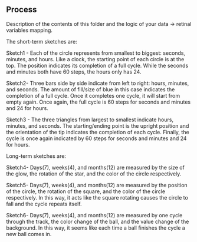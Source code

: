 ## Process

Description of the contents of this folder and the logic of your data → retinal variables mapping.

The short-term sketches are:

Sketch1 - Each of the circle represents from smallest to biggest: seconds, minutes, and hours. Like a clock, the starting point of each circle is at the top. The position indicates its completion of a full cycle. While the seconds and minutes both have 60 steps, the hours only has 24.

Sketch2- Three bars side by side indicate from left to right: hours, minutes, and seconds. The amount of fill/size of blue in this case indicates the completion of a full cycle. Once it completes one cycle, it will start from empty again. Once again, the full cycle is 60 steps for seconds and minutes and 24 for hours.

Sketch3 - The three triangles from largest to smallest indicate hours, minutes, and seconds. The starting/ending point is the upright position and the orientation of the tip indicates the completion of each cycle. Finally, the cycle is once again indicated by 60 steps for seconds and minutes and 24 for hours.


Long-term sketches are:

Sketch4- Days(7), weeks(4), and months(12) are measured by the size of the glow, the rotation of the star, and the color of the circle respectively.

Sketch5- Days(7), weeks(4), and months(12) are measured by the position of the circle, the rotation of the square, and the color of the circle respectively. In this way, it acts like the square rotating causes the circle to fall and the cycle repeats itself.

Sketch6- Days(7), weeks(4), and months(12) are measured by one cycle through the track, the color change of the ball, and the value change of the background. In this way, it seems like each time a ball finishes the cycle a new ball comes in.

